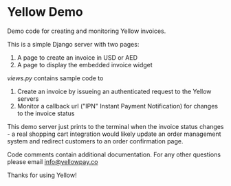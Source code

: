 Yellow Demo
==========

Demo code for creating and monitoring Yellow invoices.

This is a simple Django server with two pages:

1. A page to create an invoice in USD or AED
2. A page to display the embedded invoice widget

*views.py* contains sample code to

1. Create an invoice by issueing an authenticated request to the Yellow servers
2. Monitor a callback url ("IPN" Instant Payment Notification) for changes to the invoice status

This demo server just prints to the terminal when the invoice status changes - a real shopping cart integration would likely update an order management system and redirect customers to an order confirmation page.

Code comments contain additional documentation. For any other questions please email info@yellowpay.co

Thanks for using Yellow!
